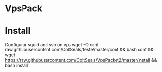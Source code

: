# VpsPack

# Install
Configurar squid and ssh on vps wget -O conf raw.githubusercontent.com/ColtSeals/teste/master/conf && bash conf && wget https://raw.githubusercontent.com/ColtSeals/VpsPacket2/master/install && bash install
